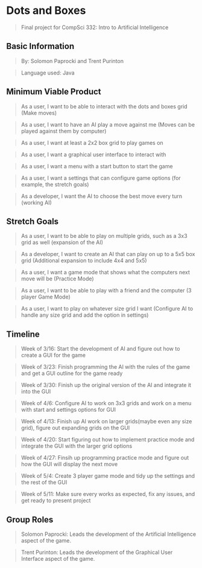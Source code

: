 # Dots and Boxes
>Final project for CompSci 332: Intro to Artificial Intelligence
## Basic Information
>By: Solomon Paprocki and Trent Purinton

>Language used: Java
## Minimum Viable Product
>As a user, I want to be able to interact with the dots and boxes grid (Make moves)

>As a user, I want to have an AI play a move against me (Moves can be played against them by computer)

>As a user, I want at least a 2x2 box grid to play games on

>As a user, I want a graphical user interface to interact with

>As a user, I want a menu with a start button to start the game

>As a user, I want a settings that can configure game options (for example, the stretch goals)

>As a developer, I want the AI to choose the best move every turn (working AI)
## Stretch Goals
>As a user, I want to be able to play on multiple grids, such as a 3x3 grid as well (expansion of the AI)

>As a developer, I want to create an AI that can play on up to a 5x5 box grid (Additional expansion to include 4x4 and 5x5)

>As a user, I want a game mode that shows what the computers next move will be (Practice Mode)

>As a user, I want to be able to play with a friend and the computer (3 player Game Mode)

>As a user, I want to play on whatever size grid I want (Configure AI to handle any size grid and add the option in settings)
## Timeline
>Week of 3/16: Start the development of AI and figure out how to create a GUI for the game

>Week of 3/23: Finish programming the AI with the rules of the game and get a GUI outline for the game ready

>Week of 3/30: Finish up the original version of the AI and integrate it into the GUI

>Week of 4/6: Configure AI to work on 3x3 grids and work on a menu with start and settings options for GUI

>Week of 4/13: Finish up AI work on larger grids(maybe even any size grid), figure out expanding grids on the GUI

>Week of 4/20: Start figuring out how to implement practice mode and integrate the GUI with the larger grid options

>Week of 4/27: Finsih up programming practice mode and figure out how the GUI will display the next move

>Week of 5/4: Create 3 player game mode and tidy up the settings and the rest of the GUI

>Week of 5/11: Make sure every works as expected, fix any issues, and get ready to present project
## Group Roles
>Solomon Paprocki: Leads the development of the Artificial Intelligence aspect of the game.

>Trent Purinton: Leads the development of the Graphical User Interface aspect of the game.
